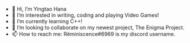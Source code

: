 - 👋 Hi, I’m Yingtao Hana
- 👀 I’m interested in writing, coding and playing Video Games!
- 🌱 I’m currently learning C++!
- 💞️ I’m looking to collaborate on my newest project, The Enigma Project.
- 📫 How to reach me: Rëminiscence#6969 is my discord username.

<!---
ShurelyaRequiem/ShurelyaRequiem is a ✨ special ✨ repository because its `README.md` (this file) appears on your GitHub profile.
You can click the Preview link to take a look at your changes.
--->
